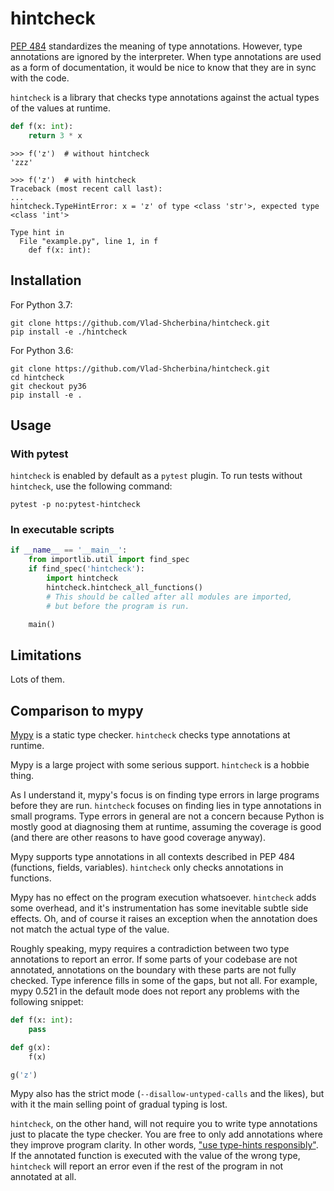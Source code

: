 # hintcheck

[PEP 484](https://www.python.org/dev/peps/pep-0484/) standardizes the meaning of type annotations.
However, type annotations are ignored by the interpreter.
When type annotations are used as a form of documentation, it would be nice to know that they are in sync with the code.

`hintcheck` is a library that checks type annotations against the actual types of the values at runtime.

```python
def f(x: int):
    return 3 * x
```
```
>>> f('z')  # without hintcheck
'zzz'
```
```pytb
>>> f('z')  # with hintcheck
Traceback (most recent call last):
...
hintcheck.TypeHintError: x = 'z' of type <class 'str'>, expected type <class 'int'>

Type hint in
  File "example.py", line 1, in f
    def f(x: int):
```
## Installation

For Python 3.7:
```
git clone https://github.com/Vlad-Shcherbina/hintcheck.git
pip install -e ./hintcheck
```

For Python 3.6:
```
git clone https://github.com/Vlad-Shcherbina/hintcheck.git
cd hintcheck
git checkout py36
pip install -e .
```

## Usage

### With pytest

`hintcheck` is enabled by default as a `pytest` plugin.
To run tests without `hintcheck`, use the following command:
```
pytest -p no:pytest-hintcheck
```

### In executable scripts

```python
if __name__ == '__main__':
    from importlib.util import find_spec
    if find_spec('hintcheck'):
        import hintcheck
        hintcheck.hintcheck_all_functions()
        # This should be called after all modules are imported,
        # but before the program is run.

    main()

```

## Limitations

Lots of them.

## Comparison to mypy

[Mypy](http://mypy-lang.org/) is a static type checker. `hintcheck` checks type annotations at runtime.

Mypy is a large project with some serious support. `hintcheck` is a hobbie thing.

As I understand it, mypy's focus is on finding type errors in large programs before they are run. `hintcheck` focuses on finding lies in type annotations in small programs. Type errors in general are not a concern because Python is mostly good at diagnosing them at runtime, assuming the coverage is good (and there are other reasons to have good coverage anyway).

Mypy supports type annotations in all contexts described in PEP 484 (functions, fields, variables). `hintcheck` only checks annotations in functions.

Mypy has no effect on the program execution whatsoever. `hintcheck` adds some overhead, and it's instrumentation has some inevitable subtle side effects. Oh, and of course it raises an exception when the annotation does not match the actual type of the value.

Roughly speaking, mypy requires a contradiction between two type annotations to report an error. If some parts of your codebase are not annotated, annotations on the boundary with these parts are not fully checked. Type inference fills in some of the gaps, but not all. For example, mypy 0.521 in the default mode does not report any problems with the following snippet:
```python
def f(x: int):
    pass

def g(x):
    f(x)

g('z')
```
Mypy also has the strict mode (`--disallow-untyped-calls` and the likes), but with it the main selling point of gradual typing is lost.

`hintcheck`, on the other hand, will not require you to write type annotations just to placate the type checker. You are free to only add annotations where they improve program clarity. In other words, ["use type-hints responsibly"](https://mail.python.org/pipermail/python-dev/2015-May/140104.html). If the annotated function is executed with the value of the wrong type, `hintcheck` will report an error even if the rest of the program in not annotated at all.

